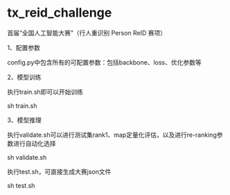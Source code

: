 # tx_reid_challenge
首届“全国人工智能大赛”（行人重识别 Person ReID 赛项）

1、配置参数

config.py中包含所有的可配置参数：包括backbone、loss、优化参数等

2、模型训练

执行train.sh即可以开始训练

sh train.sh

3、模型推理

执行validate.sh可以进行测试集rank1、map定量化评估，以及进行re-ranking参数进行自动化选择

sh validate.sh

执行test.sh，可直接生成大赛json文件

sh test.sh
